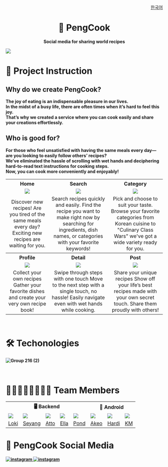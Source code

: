 <p align="end"><a href="https://github.com/woowacourse-teams/2024-pengcook/blob/main/docs/ko.md">한국어</a></p>
<h1 align="middle">🍳 PengCook</h1>
<p align="middle"><b>Social media for sharing world recipes<b></b></p>

![](https://github.com/user-attachments/assets/6a3946ef-1fbf-47f2-9b6b-602a57b64ca2)
<br>

# 📝 Project Instruction
## Why do we create PengCook? 

The joy of eating is an indispensable pleasure in our lives.  
In the midst of a busy life, there are often times when it’s hard to feel this joy.  
That’s why we created a service where you can cook easily and share your creations effortlessly.

## Who is good for?

For those who feel unsatisfied with having the same meals every day—are you looking to easily follow others’ recipes?  
We’ve eliminated the hassle of scrolling with wet hands and deciphering hard-to-read text instructions for cooking steps.  
Now, you can cook more conveniently and enjoyably!

<table>
<tr>
    <th>Home</th>
    <th>Search</th>
    <th>Category</th>
</tr>
<tr align="center">
    <td><img src="https://github.com/user-attachments/assets/0aa771dd-cf36-436d-9c5f-517650802b8a" /></td>
    <td><img src="https://github.com/user-attachments/assets/42995442-e97b-445f-90b5-e2b568390e14" /></td>
    <td><img src="https://github.com/user-attachments/assets/f8981e59-267e-492b-9dd0-38e16d8f15ea" /></td>
</tr>
<tr align="center">
    <td>
        Discover new recipes!
        Are you tired of the same meals every day?
        Exciting new recipes are waiting for you.
    </td>
    <td>
        Search recipes quickly and easily.
        Find the recipe you want to make right now by searching for ingredients,
        dish names, or categories with your favorite keywords!
    </td>
    <td>
        Pick and choose to suit your taste.
        Browse your favorite categories from Korean cuisine to "Culinary Class Wars" we've got a wide variety ready for you.
    </td>
</tr>
<tr>
    <th>Profile</th>
    <th>Detail</th>
    <th>Post</th>
</tr>
<tr align="center">
    <td><img src="https://github.com/user-attachments/assets/840a82f1-3dc9-4c09-a2f1-cfcd2356732a" /></td>
    <td><img src="https://github.com/user-attachments/assets/262ba92e-557e-42c3-a173-7d779d2558b1" /></td>
    <td><img src="https://github.com/user-attachments/assets/ef78185f-8ba4-4c54-8080-61abfaa277d7" /></td>
</tr>
<tr align="center">
    <td>
        Collect your own recipes Gather your favorite dishes and create your very own recipe book!
    </td>
    <td>
        Swipe through steps with one touch Move to the next step with a single touch, no hassle!
        Easily navigate even with wet hands while cooking. 
    </td>
    <td>
        Share your unique recipes Show off your life’s best recipes made with your own secret touch.
        Share them proudly with others!
    </td>
</tr>
</table>
<br>

# 🛠️ Techonologies

![Group 216 (2)](https://github.com/user-attachments/assets/7260d3ff-cc1a-4b8d-aad1-dd42871d2724)

<br>

# 👨🏻‍👩🏻‍👦🏻‍👦🏻 Team Members

<table>
<tr>
    <th colspan="5" style="text-align: center;">🖥️ Backend</th>
    <th colspan="3" style="text-align: center;">📱 Android</th>
</tr>
<tr>
    <td><img src="https://avatars.githubusercontent.com/u/58177929" /></td>
    <td><img src="https://avatars.githubusercontent.com/u/22692687" /></td>
    <td><img src="https://avatars.githubusercontent.com/u/89867757" /></td>
    <td><img src="https://avatars.githubusercontent.com/u/124992153" /></td>
    <td><img src="https://avatars.githubusercontent.com/u/90441959" /></td>
    <td><img src="https://avatars.githubusercontent.com/u/62333909" /></td>
    <td><img src="https://avatars.githubusercontent.com/u/74256335" /></td>
    <td><img src="https://avatars.githubusercontent.com/u/101035437" /></td>
</tr>
<tr  style="text-align: center;">
    <td><a href="https://github.com/HaiSeong">Loki</a></td>
    <td><a href="https://github.com/geoje">Seyang</a></td>
    <td><a href="https://github.com/hyxrxn">Atto</a></td>
    <td><a href="https://github.com/oshyun00">Ella</a></td>
    <td><a href="https://github.com/tackyu">Pond</a></td>
    <td><a href="https://github.com/Hogu59">Akeo</a></td>
    <td><a href="https://github.com/ii2001">Hardi</a></td>
    <td><a href="https://github.com/kmkim2689">KM</a></td>
</tr>
</table>

# 📢 PengCook Social Media

<a href="https://www.instagram.com/peng_cook/"><img src="https://img.shields.io/badge/Instagram-E4405F?style=for-the-badge&logo=instagram&logoColor=white" alt="instagram"/>
</a>
<a href="https://www.youtube.com/@PengCook-u8s"><img src="https://img.shields.io/badge/YouTube-%23FF0000.svg?style=for-the-badge&logo=YouTube&logoColor=white" alt="instagram"/>
</a>
